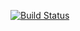 [![Build Status](https://dev.azure.com/seanscura/CSCD379-2020%20Winter/_apis/build/status/SScura.EWU-CSCD379-2020-Winter?branchName=Assignment1)](https://dev.azure.com/seanscura/CSCD379-2020%20Winter/_build/latest?definitionId=2&branchName=Assignment1)

